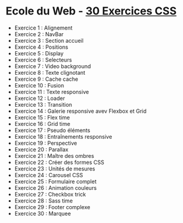 # Ecole du Web - [30 Exercices CSS](https://www.ecole-du-web.net/)
* Exercice 1 : Alignement
* Exercice 2 : NavBar
* Exercice 3 : Section accueil
* Exercice 4 : Positions
* Exercice 5 : Display
* Exercice 6 : Selecteurs
* Exercice 7 : Video background
* Exercice 8 : Texte clignotant
* Exercice 9 : Cache cache
* Exercice 10 : Fusion
* Exercice 11 : Texte responsive
* Exercice 12 : Loader
* Exercice 13 : Transition
* Exercice 14 : Galerie responsive avev Flexbox et Grid
* Exercice 15 : Flex time
* Exercice 16 : Grid time
* Exercice 17 : Pseudo éléments
* Exercice 18 : Entraînements responsive
* Exercice 19 : Perspective
* Exercice 20 : Parallax
* Exercice 21 : Maître des ombres
* Exercice 22 : Créer des formes CSS
* Exercice 23 : Unités de mesures
* Exercice 24 : Carousel CSS
* Exercice 25 : Formulaire complet
* Exercice 26 : Animation couleurs
* Exercice 27 : Checkbox trick
* Exercice 28 : Sass time
* Exercice 29 : Footer complexe
* Exercice 30 : Marquee
